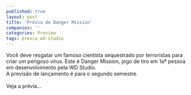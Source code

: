 ```yaml
---
published: true
layout: post
title: 'Prévia de Danger Mission'
companies: ''
categories: Preview
tags: previa wd-studio
---
```

Você deve resgatar um famoso cientista sequestrado por terroristas para criar um perigoso vírus. Este é Danger Mission, jogo de tiro em 1aª pessoa em desenvolvimento pela WD Studio.<br />A previsão de lançamento é para o segundo semestre.<br /><br />Veja a prévia...


